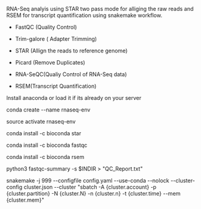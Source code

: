 <!--  RNA_Seq-Analysis-workflow -->

RNA-Seq analyis using STAR two pass mode for alliging the raw reads and RSEM for transcript quantification using snakemake workflow. 

 <!--Required Tools  -->

 - FastQC (Quality Control) 

 - Trim-galore ( Adapter Trimming)

 - STAR (Allign the reads to reference genome) 

 - Picard (Remove Duplicates)

 - RNA-SeQC(Qualiy Control of RNA-Seq data)

 - RSEM(Transcript Quantification)


<!--  Setting upconda environment for tools and their dependencies--> 

Install anaconda or load it if its already on your server

conda create --name rnaseq-env

source activate rnaseq-env

conda install -c bioconda star

conda install -c bioconda fastqc

conda install -c bioconda rsem


<!--  generate the .txt report of all fastqc "run fastqc-summary script in fastqc output directory" -->

python3  fastqc-summary  -s  $INDIR  >  "QC_Report.txt"

<!-- Run the pipeline on cluster using this command 'modify cluster.json  parameters according to your cluster configuration -->

snakemake -j 999 --configfile config.yaml --use-conda --nolock --cluster-config cluster.json --cluster "sbatch -A {cluster.account} -p {cluster.partition}  -N {cluster.N} -n {cluster.n}  -t {cluster.time} --mem {cluster.mem}"
